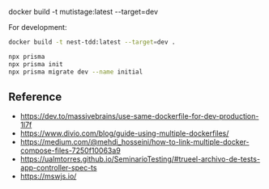 docker build -t mutistage:latest --target=dev

For development:
```sh
docker build -t nest-tdd:latest --target=dev .
```

```sh
npx prisma
npx prisma init
npx prisma migrate dev --name initial
```

## Reference
- https://dev.to/massivebrains/use-same-dockerfile-for-dev-production-1l7f
- https://www.divio.com/blog/guide-using-multiple-dockerfiles/
- https://medium.com/@mehdi_hosseini/how-to-link-multiple-docker-compose-files-7250f10063a9
- https://ualmtorres.github.io/SeminarioTesting/#trueel-archivo-de-tests-app-controller-spec-ts
- https://mswjs.io/